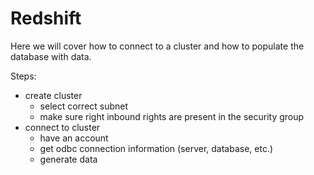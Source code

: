 # Redshift


Here we will cover how to connect to a cluster and how to populate the
database with data.

Steps:
* create cluster
    * select correct subnet
    * make sure right inbound rights are present in the security group
* connect to cluster
    * have an account
    * get odbc connection information (server, database, etc.)
    * generate data
